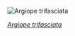 
![Argiope trifasciata](https://upload.wikimedia.org/wikipedia/commons/thumb/e/e2/Argiope_July_2012-3.jpg/450px-Argiope_July_2012-3.jpg)

*[Argiope trifasciata](https://wikipedia.org/wiki/File:Argiope_July_2012-3.jpg)*
